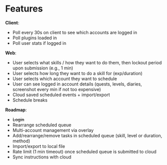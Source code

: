 <h1> Features </h1>

**Client**:
- Poll every 30s on client to see which accounts are logged in
- Poll plugins loaded in
- Poll user stats if logged in

**Web**:
- User selects what skills / how they want to do them, then lockout period upon submission (e.g., 1 min)
- User selects how long they want to do a skill for (exp/duration)
- User selects which account they want to schedule
- User can see logged in account details (quests, levels, diaries, screenshot every min if not too expensive)
- Cloud saved scheduled events + import/export
- Schedule breaks

**Roadmap**:
- ~~Login~~
- Rearrange scheduled queue
- Multi-account management via overlay
- Add/rearrange/remove tasks in scheduled queue (skill, level or duration, method)
- Import/export to local file
- Rate limit (1 min timeout) once scheduled queue is submitted to cloud
- Sync instructions with cloud